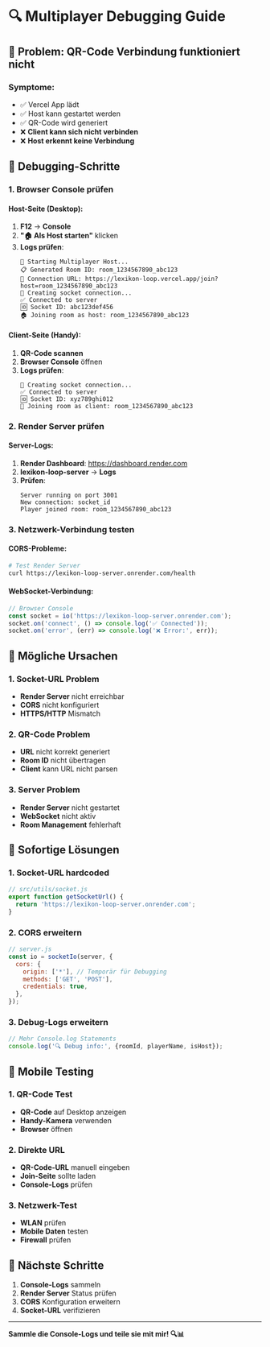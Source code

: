 # 🔍 Multiplayer Debugging Guide

## 🚨 **Problem**: QR-Code Verbindung funktioniert nicht

### **Symptome**:

- ✅ Vercel App lädt
- ✅ Host kann gestartet werden
- ✅ QR-Code wird generiert
- ❌ **Client kann sich nicht verbinden**
- ❌ **Host erkennt keine Verbindung**

## 🔧 **Debugging-Schritte**

### **1. Browser Console prüfen**

#### **Host-Seite (Desktop)**:

1. **F12** → **Console**
2. **"🏠 Als Host starten"** klicken
3. **Logs prüfen**:
   ```
   🚀 Starting Multiplayer Host...
   📋 Generated Room ID: room_1234567890_abc123
   🔗 Connection URL: https://lexikon-loop.vercel.app/join?host=room_1234567890_abc123
   🔌 Creating socket connection...
   ✅ Connected to server
   🆔 Socket ID: abc123def456
   🏠 Joining room as host: room_1234567890_abc123
   ```

#### **Client-Seite (Handy)**:

1. **QR-Code scannen**
2. **Browser Console** öffnen
3. **Logs prüfen**:
   ```
   🔌 Creating socket connection...
   ✅ Connected to server
   🆔 Socket ID: xyz789ghi012
   👥 Joining room as client: room_1234567890_abc123
   ```

### **2. Render Server prüfen**

#### **Server-Logs**:

1. **Render Dashboard**: https://dashboard.render.com
2. **lexikon-loop-server** → **Logs**
3. **Prüfen**:
   ```
   Server running on port 3001
   New connection: socket_id
   Player joined room: room_1234567890_abc123
   ```

### **3. Netzwerk-Verbindung testen**

#### **CORS-Probleme**:

```bash
# Test Render Server
curl https://lexikon-loop-server.onrender.com/health
```

#### **WebSocket-Verbindung**:

```javascript
// Browser Console
const socket = io('https://lexikon-loop-server.onrender.com');
socket.on('connect', () => console.log('✅ Connected'));
socket.on('error', (err) => console.log('❌ Error:', err));
```

## 🎯 **Mögliche Ursachen**

### **1. Socket-URL Problem**

- **Render Server** nicht erreichbar
- **CORS** nicht konfiguriert
- **HTTPS/HTTP** Mismatch

### **2. QR-Code Problem**

- **URL** nicht korrekt generiert
- **Room ID** nicht übertragen
- **Client** kann URL nicht parsen

### **3. Server Problem**

- **Render Server** nicht gestartet
- **WebSocket** nicht aktiv
- **Room Management** fehlerhaft

## 🔧 **Sofortige Lösungen**

### **1. Socket-URL hardcoded**

```javascript
// src/utils/socket.js
export function getSocketUrl() {
  return 'https://lexikon-loop-server.onrender.com';
}
```

### **2. CORS erweitern**

```javascript
// server.js
const io = socketIo(server, {
  cors: {
    origin: ['*'], // Temporär für Debugging
    methods: ['GET', 'POST'],
    credentials: true,
  },
});
```

### **3. Debug-Logs erweitern**

```javascript
// Mehr Console.log Statements
console.log('🔍 Debug info:', {roomId, playerName, isHost});
```

## 📱 **Mobile Testing**

### **1. QR-Code Test**

- **QR-Code** auf Desktop anzeigen
- **Handy-Kamera** verwenden
- **Browser** öffnen

### **2. Direkte URL**

- **QR-Code-URL** manuell eingeben
- **Join-Seite** sollte laden
- **Console-Logs** prüfen

### **3. Netzwerk-Test**

- **WLAN** prüfen
- **Mobile Daten** testen
- **Firewall** prüfen

## 🚀 **Nächste Schritte**

1. **Console-Logs** sammeln
2. **Render Server** Status prüfen
3. **CORS** Konfiguration erweitern
4. **Socket-URL** verifizieren

---

**Sammle die Console-Logs und teile sie mit mir! 🔍📊**
